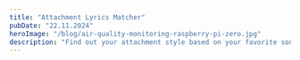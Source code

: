 ```yaml
---
title: "Attachment Lyrics Matcher"
pubDate: "22.11.2024"
heroImage: "/blog/air-quality-monitoring-raspberry-pi-zero.jpg"
description: "Find out your attachment style based on your favorite songs"
---
```

